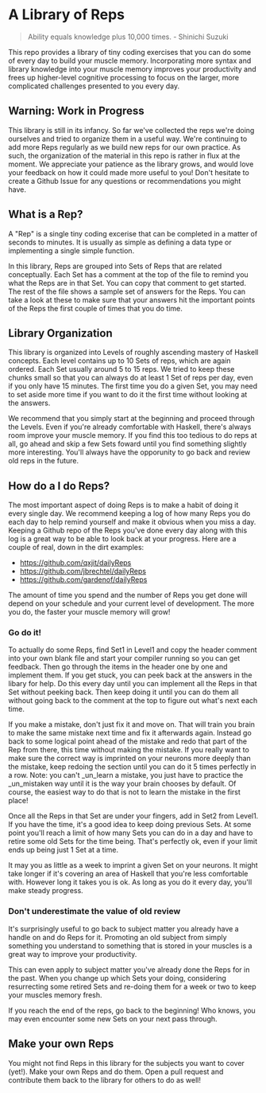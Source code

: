 # A Library of Reps

> Ability equals knowledge plus 10,000 times. - Shinichi Suzuki

This repo provides a library of tiny coding exercises that you can do some of
every day to build your muscle memory. Incorporating more syntax and library
knowledge into your muscle memory improves your productivity and frees up
higher-level cognitive processing to focus on the larger, more complicated
challenges presented to you every day.

## Warning: Work in Progress

This library is still in its infancy. So far we've collected the reps we're
doing ourselves and tried to organize them in a useful way. We're continuing to
add more Reps regularly as we build new reps for our own practice. As such, the
organization of the material in this repo is rather in flux at the moment.  We
appreciate your patience as the library grows, and would love your feedback on
how it could made more useful to you! Don't hesitate to create a Github Issue
for any questions or recommendations you might have.

## What is a Rep?

A "Rep" is a single tiny coding excerise that can be completed in a matter
of seconds to minutes. It is usually as simple as defining a data type or
implementing a single simple function.

In this library, Reps are grouped into Sets of Reps that are related
conceptually. Each Set has a comment at the top of the file to remind you what
the Reps are in that Set. You can copy that comment to get started. The rest
of the file shows a sample set of answers for the Reps. You can take a look at
these to make sure that your answers hit the important points of the Reps the
first couple of times that you do time.

## Library Organization

This library is organized into Levels of roughly ascending mastery of Haskell
concepts. Each level contains up to 10 Sets of reps, which are again ordered.
Each Set usually around 5 to 15 reps. We tried to keep these chunks small so
that you can always do at least 1 Set of reps per day, even if you only have
15 minutes. The first time you do a given Set, you may need to set aside more
time if you want to do it the first time without looking at the answers.

We recommend that you simply start at the beginning and proceed through the
Levels. Even if you're already comfortable with Haskell, there's always room
improve your muscle memory. If you find this too tedious to do reps at all, go
ahead and skip a few Sets foward until you find something slightly more
interesting. You'll always have the opporunity to go back and review old reps
in the future.

## How do a I do Reps?

The most important aspect of doing Reps is to make a habit of doing it every
single day. We recommend keeping a log of how many Reps you do each day to
help remind yourself and make it obvious when you miss a day. Keeping a Github
repo of the Reps you've done every day along with this log is a great way to
be able to look back at your progress. Here are a couple of real, down in the
dirt examples:

* https://github.com/qxjit/dailyReps
* https://github.com/jbrechtel/dailyReps
* https://github.com/gardenof/dailyReps

The amount of time you spend and the number of Reps you get done will depend
on your schedule and your current level of development. The more you do, the
faster your muscle memory will grow!

### Go do it!

To actually do some Reps, find Set1 in Level1 and copy the header comment into
your own blank file and start your compiler running so you can get feedback.
Then go through the items in the header one by one and implement them. If you
get stuck, you can peek back at the answers in the libary for help. Do this
every day until you can implement all the Reps in that Set without peeking
back. Then keep doing it until you can do them all without going back to the
comment at the top to figure out what's next each time.

If you make a mistake, don't just fix it and move on. That will train you brain
to make the same mistake next time and fix it afterwards again. Instead go back
to some logical point ahead of the mistake and redo that part of the Rep from
there, this time without making the mistake. If you really want to make sure
the correct way is imprinted on your neurons more deeply than the mistake, keep
redoing the section until you can do it 5 times perfectly in a row. Note: you
can't _un_learn a mistake, you just have to practice the _un_mistaken way until
it is the way your brain chooses by default. Of course, the easiest way to do
that is not to learn the mistake in the first place!

Once all the Reps in that Set are under your fingers, add in Set2 from Level1.
If you have the time, it's a good idea to keep doing previous Sets. At some
point you'll reach a limit of how many Sets you can do in a day and have to
retire some old Sets for the time being. That's perfectly ok, even if your
limit ends up being just 1 Set at a time.

It may you as little as a week to imprint a given Set on your neurons. It might
take longer if it's covering an area of Haskell that you're less comfortable
with. However long it takes you is ok. As long as you do it every day, you'll
make steady progress.

### Don't underestimate the value of old review

It's surprisingly useful to go back to subject matter you already have a handle
on and do Reps for it. Promoting an old subject from simply something you
understand to something that is stored in your muscles is a great way to
improve your productivity.

This can even apply to subject matter you've already done the Reps for in the
past. When you change up which Sets your doing, considering resurrecting some
retired Sets and re-doing them for a week or two to keep your muscles memory
fresh.

If you reach the end of the reps, go back to the beginning! Who knows, you may
even encounter some new Sets on your next pass through.

## Make your own Reps

You might not find Reps in this library for the subjects you want to cover
(yet!). Make your own Reps and do them. Open a pull request and contribute them
back to the library for others to do as well!


